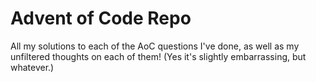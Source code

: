 # Advent of Code Repo
All my solutions to each of the AoC questions I've done, as well as my unfiltered thoughts on each of them! (Yes it's slightly embarrassing, but whatever.)
